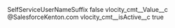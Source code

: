 <?xml version="1.0" encoding="UTF-8"?>
<CustomMetadata xmlns="http://soap.sforce.com/2006/04/metadata" xmlns:xsi="http://www.w3.org/2001/XMLSchema-instance" xmlns:xsd="http://www.w3.org/2001/XMLSchema">
    <label>SelfServiceUserNameSuffix</label>
    <protected>false</protected>
    <values>
        <field>vlocity_cmt__Value__c</field>
        <value xsi:type="xsd:string">@SalesforceKenton.com</value>
    </values>
    <values>
        <field>vlocity_cmt__isActive__c</field>
        <value xsi:type="xsd:boolean">true</value>
    </values>
</CustomMetadata>
